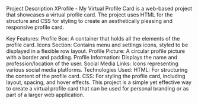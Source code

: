 Project Description
XProfile - My Virtual Profile Card is a web-based project that showcases a virtual profile card. The project uses HTML for the structure and CSS for styling to create an aesthetically pleasing and responsive profile card.

Key Features:
Profile Box: A container that holds all the elements of the profile card.
Icons Section: Contains menu and settings icons, styled to be displayed in a flexible row layout.
Profile Picture: A circular profile picture with a border and padding.
Profile Information: Displays the name and profession/location of the user.
Social Media Links: Icons representing various social media platforms.
Technologies Used:
HTML: For structuring the content of the profile card.
CSS: For styling the profile card, including layout, spacing, and hover effects.
This project is a simple yet effective way to create a virtual profile card that can be used for personal branding or as part of a larger web application.

